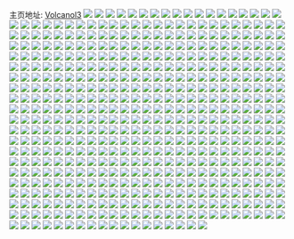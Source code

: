 主页地址: [Volcanol3](https://weibo.com/u/3702604997) 
![](https://wx4.sinaimg.cn/mw2000/dcb144c5ly1h9pqnu4lgij22by2wz7wi.jpg) 
![](https://wx4.sinaimg.cn/mw2000/dcb144c5ly1h9pqnfhjrgj22by2rdu0y.jpg) 
![](https://wx4.sinaimg.cn/mw2000/dcb144c5ly1h9pqnsbjmkj22c02ec1ky.jpg) 
![](https://wx4.sinaimg.cn/mw2000/dcb144c5ly1h9pqnl0okoj227d27dnpe.jpg) 
![](https://wx4.sinaimg.cn/mw2000/dcb144c5ly1h9pqnxy5iaj22c0340hdu.jpg) 
![](https://wx4.sinaimg.cn/mw2000/dcb144c5ly1h9nej8pbxoj21hc0u0tvi.jpg) 
![](https://wx4.sinaimg.cn/mw2000/dcb144c5ly1h9nej96nbpj21hc0u0njs.jpg) 
![](https://wx4.sinaimg.cn/mw2000/dcb144c5ly1h9ipca12mbj225237kkjl.jpg) 
![](https://wx4.sinaimg.cn/mw2000/dcb144c5ly1h9ipfo7jnhj20wi173tog.jpg) 
![](https://wx4.sinaimg.cn/mw2000/dcb144c5ly1h8tcni2yeaj22c02c0qv5.jpg) 
![](https://wx4.sinaimg.cn/mw2000/dcb144c5ly1h8tcnl9ou9j22c02c0x6p.jpg) 
![](https://wx4.sinaimg.cn/mw2000/dcb144c5ly1h8tcnettd8j22c02c04qq.jpg) 
![](https://wx4.sinaimg.cn/mw2000/dcb144c5ly1h8n6gjjku5j20u21o47g2.jpg) 
![](https://wx4.sinaimg.cn/mw2000/dcb144c5ly1h7c9mjwgkaj223j2vp49e.jpg) 
![](https://wx4.sinaimg.cn/mw2000/dcb144c5ly1h7c9mg3zq1j236c2kczvz.jpg) 
![](https://wx4.sinaimg.cn/mw2000/dcb144c5ly1h7c9m0fehjj20ih0imq3g.jpg) 
![](https://wx4.sinaimg.cn/mw2000/dcb144c5ly1h7c9m9cfb9j22mg2mghdu.jpg) 
![](https://wx4.sinaimg.cn/mw2000/dcb144c5ly1h7c9m3d6jkj20xc2jpnpd.jpg) 
![](https://wx4.sinaimg.cn/mw2000/dcb144c5ly1h7c9mhz5u2j22c02c0dki.jpg) 
![](https://wx4.sinaimg.cn/mw2000/dcb144c5ly1h7c9mpv5omj22c0340u0x.jpg) 
![](https://wx4.sinaimg.cn/mw2000/dcb144c5ly1h6tmkwd3obj21jn280npd.jpg) 
![](https://wx4.sinaimg.cn/mw2000/dcb144c5ly1h6tmksq4umj222l1jy7wi.jpg) 
![](https://wx4.sinaimg.cn/mw2000/dcb144c5ly1h6tml25a4sj21o0280npd.jpg) 
![](https://wx4.sinaimg.cn/mw2000/dcb144c5ly1h6tmko6s4yj21s02dcqcy.jpg) 
![](https://wx4.sinaimg.cn/mw2000/dcb144c5ly1h6j9fslsuej227y1f5u0x.jpg) 
![](https://wx4.sinaimg.cn/mw2000/dcb144c5ly1h6j9fu5s6dj22801o041k.jpg) 
![](https://wx4.sinaimg.cn/mw2000/dcb144c5ly1h6muacsvjvj21dh1dhu0v.jpg) 
![](https://wx4.sinaimg.cn/mw2000/dcb144c5ly1h6muagzjzqj22yo1o0qv5.jpg) 
![](https://wx4.sinaimg.cn/mw2000/dcb144c5ly1h68uzyxc5fj20ja0se41c.jpg) 
![](https://wx4.sinaimg.cn/mw2000/dcb144c5ly1h5fziqi8whj21900u0wps.jpg) 
![](https://wx4.sinaimg.cn/mw2000/dcb144c5ly1h5fziqun3ij20u00ubgqz.jpg) 
![](https://wx4.sinaimg.cn/mw2000/dcb144c5ly1h5a468dctuj22c02c0hdt.jpg) 
![](https://wx4.sinaimg.cn/mw2000/dcb144c5ly1h5a468tz6aj21400u0q7e.jpg) 
![](https://wx4.sinaimg.cn/mw2000/dcb144c5ly1h5a46anqhkj22r91q7npf.jpg) 
![](https://wx4.sinaimg.cn/mw2000/dcb144c5ly1h5a4667611j20uk37jkjl.jpg) 
![](https://wx4.sinaimg.cn/mw2000/dcb144c5ly1h55l9r0s15j23402c0kjn.jpg) 
![](https://wx4.sinaimg.cn/mw2000/dcb144c5gy1h4u2vc3626j22ao328npd.jpg) 
![](https://wx4.sinaimg.cn/mw2000/dcb144c5gy1h4u2vop86pj22xe28wb29.jpg) 
![](https://wx4.sinaimg.cn/mw2000/dcb144c5gy1h4u2vnxg4oj22c0340u0x.jpg) 
![](https://wx4.sinaimg.cn/mw2000/dcb144c5gy1h4u2vtw1l6j23402c0b2b.jpg) 
![](https://wx4.sinaimg.cn/mw2000/dcb144c5ly1h4grklocfnj22801o01ky.jpg) 
![](https://wx4.sinaimg.cn/mw2000/dcb144c5ly1h4grkjfo9yj22c02c0hdu.jpg) 
![](https://wx4.sinaimg.cn/mw2000/dcb144c5ly1h4grle6yjcj20u01sxwpb.jpg) 
![](https://wx4.sinaimg.cn/mw2000/dcb144c5gy1h46vqzr0k5j215o2p84qq.jpg) 
![](https://wx4.sinaimg.cn/mw2000/dcb144c5gy1h46vqtxmncj22mi2mib29.jpg) 
![](https://wx4.sinaimg.cn/mw2000/dcb144c5ly1h3i4yk9eudj20zg1ba43c.jpg) 
![](https://wx4.sinaimg.cn/mw2000/dcb144c5ly1h3g2uljsgoj21o01o01kx.jpg) 
![](https://wx4.sinaimg.cn/mw2000/dcb144c5ly1h39harjbbqj20wi0uj436.jpg) 
![](https://wx4.sinaimg.cn/mw2000/dcb144c5ly1h2gfnq1e7aj24802tcu10.jpg) 
![](https://wx4.sinaimg.cn/mw2000/dcb144c5ly1h1wo479xm6j20u01f6wrw.jpg) 
![](https://wx4.sinaimg.cn/mw2000/dcb144c5ly1h1wo45dftsj20u01sy0y9.jpg) 
![](https://wx4.sinaimg.cn/mw2000/dcb144c5ly1h1wo46jf6zj21sy0u0aiz.jpg) 
![](https://wx4.sinaimg.cn/mw2000/dcb144c5ly1h1wo45xfn4j21fe0u0n7b.jpg) 
![](https://wx4.sinaimg.cn/mw2000/dcb144c5ly1h1vfur2nzij20ku0rs784.jpg) 
![](https://wx4.sinaimg.cn/mw2000/dcb144c5ly1h1vfur98hvj20ku0rsaee.jpg) 
![](https://wx4.sinaimg.cn/mw2000/dcb144c5ly1h1vfurfaslj20ku0rsgpv.jpg) 
![](https://wx4.sinaimg.cn/mw2000/dcb144c5ly1h1ghgmlv7mj20u00u00vj.jpg) 
![](https://wx4.sinaimg.cn/mw2000/dcb144c5ly1h1ghgpuf4zj20u00u0n04.jpg) 
![](https://wx4.sinaimg.cn/mw2000/dcb144c5ly1h1ghgpm2q9j20u00u0ju6.jpg) 
![](https://wx4.sinaimg.cn/mw2000/dcb144c5ly1h1ghgocxs0j20u00u0ju0.jpg) 
![](https://wx4.sinaimg.cn/mw2000/dcb144c5ly1h1ghgn03x5j20u00u0diu.jpg) 
![](https://wx4.sinaimg.cn/mw2000/dcb144c5ly1h1ghgnctwuj20u00u0tbl.jpg) 
![](https://wx4.sinaimg.cn/mw2000/dcb144c5ly1h1ghgp73xij20u00u0jts.jpg) 
![](https://wx4.sinaimg.cn/mw2000/dcb144c5ly1h1ghgnr8jej20u00u041p.jpg) 
![](https://wx4.sinaimg.cn/mw2000/dcb144c5ly1h1ghgqjv5hj20u00u0wha.jpg) 
![](https://wx4.sinaimg.cn/mw2000/dcb144c5ly1h1ghgr60flj20u00u0jtg.jpg) 
![](https://wx4.sinaimg.cn/mw2000/dcb144c5ly1h0yymonc5aj21tk19katg.jpg) 
![](https://wx4.sinaimg.cn/mw2000/dcb144c5ly1h0yymrb4rmj215o1awdx2.jpg) 
![](https://wx4.sinaimg.cn/mw2000/dcb144c5ly1h0yyms07mwj215o1tjtwc.jpg) 
![](https://wx4.sinaimg.cn/mw2000/dcb144c5ly1gzrc811erpj22801o01ky.jpg) 
![](https://wx4.sinaimg.cn/mw2000/dcb144c5ly1gzrc8h3e72j22801o0kjl.jpg) 
![](https://wx4.sinaimg.cn/mw2000/dcb144c5ly1gzrc82pl4uj22801o01ky.jpg) 
![](https://wx4.sinaimg.cn/mw2000/dcb144c5ly1gzrc8fnbbvj23402c0hdv.jpg) 
![](https://wx4.sinaimg.cn/mw2000/dcb144c5ly1gzrc84sln2j22io1f0b2a.jpg) 
![](https://wx4.sinaimg.cn/mw2000/dcb144c5ly1gzrc89dfk9j22io1f0e82.jpg) 
![](https://wx4.sinaimg.cn/mw2000/dcb144c5ly1gzrc8icv2ij22io1f0b2a.jpg) 
![](https://wx4.sinaimg.cn/mw2000/dcb144c5ly1gzoij27kc6j21yc0wi7wh.jpg) 
![](https://wx4.sinaimg.cn/mw2000/dcb144c5ly1gzoij3zjs5j21yc0wi7wh.jpg) 
![](https://wx4.sinaimg.cn/mw2000/dcb144c5ly1gzekbg0jopj22b41arqmz.jpg) 
![](https://wx4.sinaimg.cn/mw2000/dcb144c5ly1gze1l7yjukj20c80bcwer.jpg) 
![](https://wx4.sinaimg.cn/mw2000/dcb144c5ly1gyxd0o3ueaj21o01o01kx.jpg) 
![](https://wx4.sinaimg.cn/mw2000/dcb144c5ly1gyxd0q1nv6j21o01o0npd.jpg) 
![](https://wx4.sinaimg.cn/mw2000/dcb144c5ly1gyxd0ojo6sj21o01o04o0.jpg) 
![](https://wx4.sinaimg.cn/mw2000/dcb144c5ly1gyxd0pkxhrj20wi1yc4qp.jpg) 
![](https://wx4.sinaimg.cn/mw2000/dcb144c5ly1gyxd0ndd33j21o01o0b29.jpg) 
![](https://wx4.sinaimg.cn/mw2000/dcb144c5ly1gyxd0ufnauj20wi1n4do2.jpg) 
![](https://wx4.sinaimg.cn/mw2000/dcb144c5ly1gyusalpnhgj215o2bc4qp.jpg) 
![](https://wx4.sinaimg.cn/mw2000/dcb144c5ly1gytbdkkguzj20u013z7kt.jpg) 
![](https://wx4.sinaimg.cn/mw2000/dcb144c5ly1gykjopy2o1j21o01o0b29.jpg) 
![](https://wx4.sinaimg.cn/mw2000/dcb144c5ly1gykjoqrc5dj21o01o04qp.jpg) 
![](https://wx4.sinaimg.cn/mw2000/dcb144c5ly1gyl78avcmjj22c02c01ky.jpg) 
![](https://wx4.sinaimg.cn/mw2000/dcb144c5ly1gyfzrmadosj21kk1kke81.jpg) 
![](https://wx4.sinaimg.cn/mw2000/dcb144c5ly1gy4c4rjgxbj20u00u0gup.jpg) 
![](https://wx4.sinaimg.cn/mw2000/dcb144c5ly1gy4c6jsglgj20n01dsqc0.jpg) 
![](https://wx4.sinaimg.cn/mw2000/dcb144c5ly1gy0ss6ihcdj21yc0wix6p.jpg) 
![](https://wx4.sinaimg.cn/mw2000/dcb144c5ly1gy0sryp75gj21yc0wi7wh.jpg) 
![](https://wx4.sinaimg.cn/mw2000/dcb144c5ly1gxyjqbc95hj22c03401kz.jpg) 
![](https://wx4.sinaimg.cn/mw2000/dcb144c5ly1gxyjqgcpw7j22801o0qv5.jpg) 
![](https://wx4.sinaimg.cn/mw2000/dcb144c5ly1gxyjqdbtj1j21o01o0b29.jpg) 
![](https://wx4.sinaimg.cn/mw2000/dcb144c5ly1gxyjqcbah5j21o01o01kx.jpg) 
![](https://wx4.sinaimg.cn/mw2000/dcb144c5ly1gxyjqeo9tnj21o01o0b29.jpg) 
![](https://wx4.sinaimg.cn/mw2000/dcb144c5ly1gxqk7uh7bvj21o0280qv6.jpg) 
![](https://wx4.sinaimg.cn/mw2000/dcb144c5ly1gxqbm5n04bj22672677wi.jpg) 
![](https://wx4.sinaimg.cn/mw2000/dcb144c5ly1gxlh2alcjpj21o01o0np8.jpg) 
![](https://wx4.sinaimg.cn/mw2000/dcb144c5ly1gxlh2249odj22bk1o8npd.jpg) 
![](https://wx4.sinaimg.cn/mw2000/dcb144c5ly1gxlh27icbfj22az1szkjl.jpg) 
![](https://wx4.sinaimg.cn/mw2000/dcb144c5ly1gxlh40k91tj23401r0npd.jpg) 
![](https://wx4.sinaimg.cn/mw2000/dcb144c5ly1gxlh2fp8adj24mo2lsqv9.jpg) 
![](https://wx4.sinaimg.cn/mw2000/dcb144c5ly1gxlh26btaaj22801o0qv5.jpg) 
![](https://wx4.sinaimg.cn/mw2000/dcb144c5ly1gxlh22uswmj22c02c07wh.jpg) 
![](https://wx4.sinaimg.cn/mw2000/dcb144c5ly1gxlh24rv0jj22c02c07wh.jpg) 
![](https://wx4.sinaimg.cn/mw2000/dcb144c5ly1gxlh23vwx4j22c02c0b29.jpg) 
![](https://wx4.sinaimg.cn/mw2000/dcb144c5ly1gxlh20dxd6j22c02q01l1.jpg) 
![](https://wx4.sinaimg.cn/mw2000/dcb144c5ly1gxj9kgmdkhj20wi1yctmw.jpg) 
![](https://wx4.sinaimg.cn/mw2000/dcb144c5ly1gxic0a15f9j22tc240qv6.jpg) 
![](https://wx4.sinaimg.cn/mw2000/dcb144c5ly1gxic04kzjfj22c02c0x6q.jpg) 
![](https://wx4.sinaimg.cn/mw2000/dcb144c5ly1gxic0d6n5oj21o0280kjl.jpg) 
![](https://wx4.sinaimg.cn/mw2000/dcb144c5ly1gxic0g9y7sj21o0280qv5.jpg) 
![](https://wx4.sinaimg.cn/mw2000/dcb144c5ly1gxfv9gi8phj20u00x645s.jpg) 
![](https://wx4.sinaimg.cn/mw2000/dcb144c5ly1gxckrd3v2jj20u11hc100.jpg) 
![](https://wx4.sinaimg.cn/mw2000/dcb144c5ly1gxckrdw8ehj21kp0zek2k.jpg) 
![](https://wx4.sinaimg.cn/mw2000/dcb144c5ly1gxckrfb42sj20u01hcgvk.jpg) 
![](https://wx4.sinaimg.cn/mw2000/dcb144c5ly1gx800ispbcj22c02c04qp.jpg) 
![](https://wx4.sinaimg.cn/mw2000/dcb144c5ly1gx801ts8z7j22c0340npf.jpg) 
![](https://wx4.sinaimg.cn/mw2000/dcb144c5ly1gx803acz96j21sc2dsx6p.jpg) 
![](https://wx4.sinaimg.cn/mw2000/dcb144c5ly1gx803o588sj23402c04qq.jpg) 
![](https://wx4.sinaimg.cn/mw2000/dcb144c5ly1gx804078alj22c0340b2c.jpg) 
![](https://wx4.sinaimg.cn/mw2000/dcb144c5ly1gx800em4oej23402c07wi.jpg) 
![](https://wx4.sinaimg.cn/mw2000/dcb144c5ly1gx8056xweij22c0340e83.jpg) 
![](https://wx4.sinaimg.cn/mw2000/dcb144c5ly1gx805bcb49j22c02c0e81.jpg) 
![](https://wx4.sinaimg.cn/mw2000/dcb144c5ly1gx805gmpslj22c02c0npe.jpg) 
![](https://wx4.sinaimg.cn/mw2000/dcb144c5ly1gx805xex1jj22c02c0u0x.jpg) 
![](https://wx4.sinaimg.cn/mw2000/dcb144c5ly1gx806r0559j22c02c04qq.jpg) 
![](https://wx4.sinaimg.cn/mw2000/dcb144c5ly1gx807n18b7j22c02c0x6p.jpg) 
![](https://wx4.sinaimg.cn/mw2000/dcb144c5ly1gx808ko2ydj21yc0wi1kx.jpg) 
![](https://wx4.sinaimg.cn/mw2000/dcb144c5ly1gwzxssl6d8j20vg1n7n7x.jpg) 
![](https://wx4.sinaimg.cn/mw2000/dcb144c5ly1gwzxsszod9j20vu1n9ajp.jpg) 
![](https://wx4.sinaimg.cn/mw2000/dcb144c5ly1gwzxst86r1j215o15ojxi.jpg) 
![](https://wx4.sinaimg.cn/mw2000/dcb144c5ly1gwzxstvm8zj20tp2n37iy.jpg) 
![](https://wx4.sinaimg.cn/mw2000/dcb144c5ly1gwzxsvkhokj20ul18fah1.jpg) 
![](https://wx4.sinaimg.cn/mw2000/dcb144c5ly1gwzxsvyuouj215o15ojxm.jpg) 
![](https://wx4.sinaimg.cn/mw2000/dcb144c5ly1gwzxswoczzj20w01n7ak8.jpg) 
![](https://wx4.sinaimg.cn/mw2000/dcb144c5ly1gwwhm7lrcfj22402tcnpe.jpg) 
![](https://wx4.sinaimg.cn/mw2000/dcb144c5ly1gwwhmauvwdj23402c0kjm.jpg) 
![](https://wx4.sinaimg.cn/mw2000/dcb144c5ly1gwwhmbvxiuj22c02c0e0z.jpg) 
![](https://wx4.sinaimg.cn/mw2000/dcb144c5ly1gwwhmdymwyj22c0340hdu.jpg) 
![](https://wx4.sinaimg.cn/mw2000/dcb144c5ly1gwwhm2ul04j20u00u0wl2.jpg) 
![](https://wx4.sinaimg.cn/mw2000/dcb144c5ly1gwwhmb7e6ij20wi0mjwh9.jpg) 
![](https://wx4.sinaimg.cn/mw2000/dcb144c5ly1gwtuxjcrrnj20u00u0gng.jpg) 
![](https://wx4.sinaimg.cn/mw2000/dcb144c5ly1gwn4hzwbmlj23402c04qr.jpg) 
![](https://wx4.sinaimg.cn/mw2000/dcb144c5ly1gwn4i1grztj23402c0e81.jpg) 
![](https://wx4.sinaimg.cn/mw2000/dcb144c5ly1gwn4i4bcifj226s26se81.jpg) 
![](https://wx4.sinaimg.cn/mw2000/dcb144c5ly1gwjfdfajknj22c02c01kx.jpg) 
![](https://wx4.sinaimg.cn/mw2000/dcb144c5ly1gw1srax9o0j21ei1ei4qp.jpg) 
![](https://wx4.sinaimg.cn/mw2000/dcb144c5ly1gw0sd4o1q0j20wi1yc4hw.jpg) 
![](https://wx4.sinaimg.cn/mw2000/dcb144c5ly1gw0sd2ccnij215o0l8q62.jpg) 
![](https://wx4.sinaimg.cn/mw2000/dcb144c5ly1gvtmqumrfcj22c02c0npd.jpg) 
![](https://wx4.sinaimg.cn/mw2000/0042zKHrly1gvplez50nfj62c02c01am02.jpg) 
![](https://wx4.sinaimg.cn/mw2000/0042zKHrly1gvpleyg6rqj62c0340hdu02.jpg) 
![](https://wx4.sinaimg.cn/mw2000/0042zKHrly1gvplf0i4nzj62c02c0b2902.jpg) 
![](https://wx4.sinaimg.cn/mw2000/dcb144c5ly1gvplf1yo22j22c02c0u0x.jpg) 
![](https://wx4.sinaimg.cn/mw2000/0042zKHrly1gvplewtn2ej62ds1scu0x02.jpg) 
![](https://wx4.sinaimg.cn/mw2000/dcb144c5ly1gvplfb3y41j22c02c04qq.jpg) 
![](https://wx4.sinaimg.cn/mw2000/0042zKHrly1gvm7oqtmx7j62c0340b2902.jpg) 
![](https://wx4.sinaimg.cn/mw2000/0042zKHrly1gvm7oompx3j62c03404qq02.jpg) 
![](https://wx4.sinaimg.cn/mw2000/0042zKHrly1gvm7opnfvlj621y2qlqv202.jpg) 
![](https://wx4.sinaimg.cn/mw2000/0042zKHrly1gvm7orzdw2j62c02c0nho02.jpg) 
![](https://wx4.sinaimg.cn/mw2000/0042zKHrly1gvm7ot4ar5j62c02c0kei02.jpg) 
![](https://wx4.sinaimg.cn/mw2000/dcb144c5ly1gvm7ou4h44j22c03407wh.jpg) 
![](https://wx4.sinaimg.cn/mw2000/0042zKHrly1gvm7owkdpgj61sc1schdt02.jpg) 
![](https://wx4.sinaimg.cn/mw2000/dcb144c5ly1gvm7p0nbp9j21kw2ddnpd.jpg) 
![](https://wx4.sinaimg.cn/mw2000/0042zKHrly1gvm7ouye5xj60mw0xcdkl02.jpg) 
![](https://wx4.sinaimg.cn/mw2000/0042zKHrly1gvihgp3k7tj62tc240hdt02.jpg) 
![](https://wx4.sinaimg.cn/mw2000/0042zKHrly1gvihglpjhxj62c0340kjm02.jpg) 
![](https://wx4.sinaimg.cn/mw2000/0042zKHrly1gvhce3h2y2j61520ffdm102.jpg) 
![](https://wx4.sinaimg.cn/mw2000/0042zKHrly1gv6z0tpga5j61y41y47wh02.jpg) 
![](https://wx4.sinaimg.cn/mw2000/0042zKHrly1gv6z4s2kq9j62c0340npe02.jpg) 
![](https://wx4.sinaimg.cn/mw2000/0042zKHrly1gv6z4hnurxj629d29e4qq02.jpg) 
![](https://wx4.sinaimg.cn/mw2000/0042zKHrly1gv6z50xug6j62c02c0npe02.jpg) 
![](https://wx4.sinaimg.cn/mw2000/0042zKHrly1gv6z547j9dj62c0340b2b02.jpg) 
![](https://wx4.sinaimg.cn/mw2000/0042zKHrly1gv6z55gk81j61tj1tje8102.jpg) 
![](https://wx4.sinaimg.cn/mw2000/0042zKHrly1guzyrl4libj62yo1o0qv602.jpg) 
![](https://wx4.sinaimg.cn/mw2000/0042zKHrly1guzys31aw6j629s1cae8102.jpg) 
![](https://wx4.sinaimg.cn/mw2000/0042zKHrly1guzyrnxv4oj626815qnh002.jpg) 
![](https://wx4.sinaimg.cn/mw2000/0042zKHrly1guzysn14goj60m909bq3u02.jpg) 
![](https://wx4.sinaimg.cn/mw2000/0042zKHrly1gus2hqxvbsj62c0340x6r02.jpg) 
![](https://wx4.sinaimg.cn/mw2000/0042zKHrly1gus2htwr1hj62c0340npe02.jpg) 
![](https://wx4.sinaimg.cn/mw2000/0042zKHrly1gus2hnr5yij62c0340hdv02.jpg) 
![](https://wx4.sinaimg.cn/mw2000/0042zKHrly1gus2hwiv7uj63402c01kx02.jpg) 
![](https://wx4.sinaimg.cn/mw2000/0042zKHrly1gu9pwmeo4dj62c02c07ug02.jpg) 
![](https://wx4.sinaimg.cn/mw2000/0042zKHrly1gu9pwlbmcej60u00k0gp402.jpg) 
![](https://wx4.sinaimg.cn/mw2000/0042zKHrly1gu9pwnfhddj619g19gh6d02.jpg) 
![](https://wx4.sinaimg.cn/mw2000/dcb144c5ly1gu3pxh08z4j21o01o0b2a.jpg) 
![](https://wx4.sinaimg.cn/mw2000/dcb144c5ly1gu3pxihn8cj23402c0kjn.jpg) 
![](https://wx4.sinaimg.cn/mw2000/dcb144c5ly1gu3pxjkczwj23402c0qv6.jpg) 
![](https://wx4.sinaimg.cn/mw2000/dcb144c5ly1gu3pxg7upxj21o01o0npd.jpg) 
![](https://wx4.sinaimg.cn/mw2000/dcb144c5ly1gu3pxl05vnj22ww26o4qr.jpg) 
![](https://wx4.sinaimg.cn/mw2000/dcb144c5ly1gu3pxmemj7j22802yob2b.jpg) 
![](https://wx4.sinaimg.cn/mw2000/dcb144c5ly1gu3pxnxi71j22c0340hdu.jpg) 
![](https://wx4.sinaimg.cn/mw2000/dcb144c5ly1gu3pxoi33fj20u00u0jub.jpg) 
![](https://wx4.sinaimg.cn/mw2000/dcb144c5ly1gu3pxpgap3j22c03407wh.jpg) 
![](https://wx4.sinaimg.cn/mw2000/dcb144c5ly1gu38kkyiwbj22c0340u0z.jpg) 
![](https://wx4.sinaimg.cn/mw2000/dcb144c5ly1gu38kiu7rcj22c0340kjo.jpg) 
![](https://wx4.sinaimg.cn/mw2000/dcb144c5ly1gu2hwt17rnj21o0280x6p.jpg) 
![](https://wx4.sinaimg.cn/mw2000/dcb144c5ly1gu2hwrshcbj21o0280u0x.jpg) 
![](https://wx4.sinaimg.cn/mw2000/dcb144c5ly1gtoa1xd5acj21o01o0u0x.jpg) 
![](https://wx4.sinaimg.cn/mw2000/dcb144c5ly1gszennisdnj21o01o0hdt.jpg) 
![](https://wx4.sinaimg.cn/mw2000/dcb144c5ly1gsjtd34y0hj22c02c0h8c.jpg) 
![](https://wx4.sinaimg.cn/mw2000/dcb144c5ly1gsjtd74zwlj22801o0e82.jpg) 
![](https://wx4.sinaimg.cn/mw2000/dcb144c5ly1gsjtd8lsspj22c02c07wh.jpg) 
![](https://wx4.sinaimg.cn/mw2000/dcb144c5ly1gsjtdaztvxj22c03407wi.jpg) 
![](https://wx4.sinaimg.cn/mw2000/dcb144c5ly1gsjtddb673j22801o0npd.jpg) 
![](https://wx4.sinaimg.cn/mw2000/dcb144c5ly1gsjtd21dw1j22c02c07ue.jpg) 
![](https://wx4.sinaimg.cn/mw2000/dcb144c5ly1gsctu7cp5hj21m41m4ajw.jpg) 
![](https://wx4.sinaimg.cn/mw2000/dcb144c5ly1gsctu99bdxj22c02c0qhd.jpg) 
![](https://wx4.sinaimg.cn/mw2000/dcb144c5ly1gsctuf9wikj22c0340e82.jpg) 
![](https://wx4.sinaimg.cn/mw2000/dcb144c5ly1gscxba9ozcj21o0280hdt.jpg) 
![](https://wx4.sinaimg.cn/mw2000/dcb144c5ly1gs3m08u4syj20n019tgx2.jpg) 
![](https://wx4.sinaimg.cn/mw2000/dcb144c5ly1gs3m09qs40j20ii0z2aeu.jpg) 
![](https://wx4.sinaimg.cn/mw2000/dcb144c5ly1gs3m08hapzj20n01ds7es.jpg) 
![](https://wx4.sinaimg.cn/mw2000/dcb144c5ly1grxq70imjvj20n00uiql8.jpg) 
![](https://wx4.sinaimg.cn/mw2000/dcb144c5ly1grxq727l1mj20xc2bcx6c.jpg) 
![](https://wx4.sinaimg.cn/mw2000/dcb144c5ly1grxq7ii0bdj20n012dqmu.jpg) 
![](https://wx4.sinaimg.cn/mw2000/dcb144c5ly1grw18mcoscj22ds1sck49.jpg) 
![](https://wx4.sinaimg.cn/mw2000/dcb144c5ly1grw18n80pyj21sc1sc7da.jpg) 
![](https://wx4.sinaimg.cn/mw2000/dcb144c5ly1grw18nybhgj21sc2dswpi.jpg) 
![](https://wx4.sinaimg.cn/mw2000/dcb144c5ly1grspbumovvj22c02c07v3.jpg) 
![](https://wx4.sinaimg.cn/mw2000/dcb144c5ly1grspbtomrfj22c03404qr.jpg) 
![](https://wx4.sinaimg.cn/mw2000/dcb144c5ly1grttfj3osuj20u00u0wk5.jpg) 
![](https://wx4.sinaimg.cn/mw2000/dcb144c5ly1grttfir1ntj20u00u00ww.jpg) 
![](https://wx4.sinaimg.cn/mw2000/dcb144c5ly1grsp67gn87j23402c0npe.jpg) 
![](https://wx4.sinaimg.cn/mw2000/dcb144c5ly1grsp6dgka2j24mo334kjt.jpg) 
![](https://wx4.sinaimg.cn/mw2000/dcb144c5ly1grsp6k9pzhj23402c04qp.jpg) 
![](https://wx4.sinaimg.cn/mw2000/dcb144c5ly1grsp666o84j222o340kjm.jpg) 
![](https://wx4.sinaimg.cn/mw2000/dcb144c5ly1grttlgk086j227j1nn7wh.jpg) 
![](https://wx4.sinaimg.cn/mw2000/dcb144c5ly1grspbumovvj22c02c07v3.jpg) 
![](https://wx4.sinaimg.cn/mw2000/dcb144c5ly1grspbtomrfj22c03404qr.jpg) 
![](https://wx4.sinaimg.cn/mw2000/dcb144c5ly1grttfj3osuj20u00u0wk5.jpg) 
![](https://wx4.sinaimg.cn/mw2000/dcb144c5ly1grttfir1ntj20u00u00ww.jpg) 
![](https://wx4.sinaimg.cn/mw2000/dcb144c5ly1grsp67gn87j23402c0npe.jpg) 
![](https://wx4.sinaimg.cn/mw2000/dcb144c5ly1grsp6dgka2j24mo334kjt.jpg) 
![](https://wx4.sinaimg.cn/mw2000/dcb144c5ly1grsp6k9pzhj23402c04qp.jpg) 
![](https://wx4.sinaimg.cn/mw2000/dcb144c5ly1grsp666o84j222o340kjm.jpg) 
![](https://wx4.sinaimg.cn/mw2000/dcb144c5ly1grsp618yckj24mo3344qy.jpg) 
![](https://wx4.sinaimg.cn/mw2000/dcb144c5ly1grsp6menupj22c0340e82.jpg) 
![](https://wx4.sinaimg.cn/mw2000/dcb144c5ly1grsp62x8kpj234022oe82.jpg) 
![](https://wx4.sinaimg.cn/mw2000/dcb144c5ly1grsp6iyt4cj24mo3347wr.jpg) 
![](https://wx4.sinaimg.cn/mw2000/dcb144c5ly1grsp64pnj6j234022ox6p.jpg) 
![](https://wx4.sinaimg.cn/mw2000/dcb144c5ly1grsp63ywpuj21yy1yyhdt.jpg) 
![](https://wx4.sinaimg.cn/mw2000/dcb144c5ly1grttlgk086j227j1nn7wh.jpg) 
![](https://wx4.sinaimg.cn/mw2000/dcb144c5ly1grsp690e3pj22c0340u0z.jpg) 
![](https://wx4.sinaimg.cn/mw2000/dcb144c5ly1grsp6a8xdhj22zz28zkjm.jpg) 
![](https://wx4.sinaimg.cn/mw2000/dcb144c5ly1grtu20xwzmj256o3gg1l6.jpg) 
![](https://wx4.sinaimg.cn/mw2000/dcb144c5ly1grvn92u3mvj22c0340x6q.jpg) 
![](https://wx4.sinaimg.cn/mw2000/dcb144c5ly1grvn8yf22fj234022ou0y.jpg) 
![](https://wx4.sinaimg.cn/mw2000/dcb144c5ly1grsowgmo4qj23402c07ls.jpg) 
![](https://wx4.sinaimg.cn/mw2000/dcb144c5ly1grsox9t7kpj232429d1kx.jpg) 
![](https://wx4.sinaimg.cn/mw2000/dcb144c5ly1grsowfpes3j22c02c0qb5.jpg) 
![](https://wx4.sinaimg.cn/mw2000/dcb144c5ly1grsowbkaatj22c02c0b29.jpg) 
![](https://wx4.sinaimg.cn/mw2000/dcb144c5ly1grsowhsslhj215o1jmh6a.jpg) 
![](https://wx4.sinaimg.cn/mw2000/dcb144c5ly1grsowji2a3j22ds1sckjf.jpg) 
![](https://wx4.sinaimg.cn/mw2000/dcb144c5ly1grsow5exk2j234022ob2b.jpg) 
![](https://wx4.sinaimg.cn/mw2000/dcb144c5ly1grsow6q7p4j222o3404qr.jpg) 
![](https://wx4.sinaimg.cn/mw2000/dcb144c5ly1grsow2eoevj222o3407wj.jpg) 
![](https://wx4.sinaimg.cn/mw2000/dcb144c5ly1grsow90880j23402c0qv6.jpg) 
![](https://wx4.sinaimg.cn/mw2000/dcb144c5ly1grsow16r0gj222o3401ky.jpg) 
![](https://wx4.sinaimg.cn/mw2000/dcb144c5ly1grsowehf3mj22c0340qs1.jpg) 
![](https://wx4.sinaimg.cn/mw2000/dcb144c5ly1grsow3ytdmj222o340kjo.jpg) 
![](https://wx4.sinaimg.cn/mw2000/dcb144c5ly1grsowd5etkj23402c0aub.jpg) 
![](https://wx4.sinaimg.cn/mw2000/dcb144c5ly1grsow7unysj227t3bp7wi.jpg) 
![](https://wx4.sinaimg.cn/mw2000/dcb144c5ly1gr1vdp12aaj22c02c0gv6.jpg) 
![](https://wx4.sinaimg.cn/mw2000/dcb144c5ly1gr1vdrvxlwj21tq239qs7.jpg) 
![](https://wx4.sinaimg.cn/mw2000/dcb144c5ly1gr1vdqbj0sj22c02c01kx.jpg) 
![](https://wx4.sinaimg.cn/mw2000/dcb144c5ly1gr1vdz00c6j22801o0b2a.jpg) 
![](https://wx4.sinaimg.cn/mw2000/dcb144c5ly1gr1vdzjfrnj20zo1bhn3f.jpg) 
![](https://wx4.sinaimg.cn/mw2000/dcb144c5ly1gr1ve0e4nfj22801j3npd.jpg) 
![](https://wx4.sinaimg.cn/mw2000/dcb144c5ly1gr1vdt3cc3j22c02c0qp9.jpg) 
![](https://wx4.sinaimg.cn/mw2000/dcb144c5ly1gr1vdvnkv1j22c02c0npd.jpg) 
![](https://wx4.sinaimg.cn/mw2000/dcb144c5ly1gr1vdnmqgpj22c02c0ax3.jpg) 
![](https://wx4.sinaimg.cn/mw2000/dcb144c5ly1gqnlq61d98j22c02c0tx3.jpg) 
![](https://wx4.sinaimg.cn/mw2000/dcb144c5ly1gqnlq7ih27j22c02c01kx.jpg) 
![](https://wx4.sinaimg.cn/mw2000/dcb144c5ly1gqnlq4t9usj22c02c04nt.jpg) 
![](https://wx4.sinaimg.cn/mw2000/dcb144c5ly1gqnlq8zhxtj22c02c07wh.jpg) 
![](https://wx4.sinaimg.cn/mw2000/dcb144c5gy1gq37n7w0ylj20n00ymqln.jpg) 
![](https://wx4.sinaimg.cn/mw2000/dcb144c5gy1gq37n6l9ztj22c0340128.jpg) 
![](https://wx4.sinaimg.cn/mw2000/dcb144c5gy1gq37n976j6j21o02801ky.jpg) 
![](https://wx4.sinaimg.cn/mw2000/dcb144c5gy1gpzyaw84ykj22c02c0npd.jpg) 
![](https://wx4.sinaimg.cn/mw2000/dcb144c5gy1gpzyayhnn4j22c02c0hdu.jpg) 
![](https://wx4.sinaimg.cn/mw2000/dcb144c5gy1gpzyb6vrnfj22c02c0b2a.jpg) 
![](https://wx4.sinaimg.cn/mw2000/dcb144c5gy1gpzyexwj64j22c02c0npd.jpg) 
![](https://wx4.sinaimg.cn/mw2000/dcb144c5gy1gpzyf2a0noj23402c0qry.jpg) 
![](https://wx4.sinaimg.cn/mw2000/dcb144c5gy1gpzyfao8acj22c02c0qv5.jpg) 
![](https://wx4.sinaimg.cn/mw2000/dcb144c5gy1gpzyfeokv3j20n00n0n1b.jpg) 
![](https://wx4.sinaimg.cn/mw2000/dcb144c5gy1gpzye7uedxj22c02c0ng9.jpg) 
![](https://wx4.sinaimg.cn/mw2000/dcb144c5gy1gpzyauj2tnj22c02c0k1q.jpg) 
![](https://wx4.sinaimg.cn/mw2000/dcb144c5ly1gpkxg48dj9j210k0oddmx.jpg) 
![](https://wx4.sinaimg.cn/mw2000/dcb144c5ly1gpkxg4gr5bj216x0nzgo3.jpg) 
![](https://wx4.sinaimg.cn/mw2000/dcb144c5ly1gpkxg4yzo4j216x0o3jus.jpg) 
![](https://wx4.sinaimg.cn/mw2000/dcb144c5ly1gpkxgd2stwj21s035sb2a.jpg) 
![](https://wx4.sinaimg.cn/mw2000/dcb144c5ly1gpkxg3tpb2j20u0190n33.jpg) 
![](https://wx4.sinaimg.cn/mw2000/dcb144c5ly1gp5x1ziglrj22yo1o0qv7.jpg) 
![](https://wx4.sinaimg.cn/mw2000/dcb144c5ly1gorjgroxbnj22c02c0x6p.jpg) 
![](https://wx4.sinaimg.cn/mw2000/dcb144c5ly1goja45o5lej21o0280u0x.jpg) 
![](https://wx4.sinaimg.cn/mw2000/dcb144c5ly1gohjp76e9qj21o02807wi.jpg) 
![](https://wx4.sinaimg.cn/mw2000/dcb144c5ly1gohjp9g329j22c03404qp.jpg) 
![](https://wx4.sinaimg.cn/mw2000/dcb144c5ly1gohjpfbpm7j21o0280qv6.jpg) 
![](https://wx4.sinaimg.cn/mw2000/dcb144c5ly1gohjpl8vw8j21o0280npe.jpg) 
![](https://wx4.sinaimg.cn/mw2000/dcb144c5ly1gohjpn6j09j22c02c0b29.jpg) 
![](https://wx4.sinaimg.cn/mw2000/dcb144c5ly1gohjpsaz37j22c0340b2b.jpg) 
![](https://wx4.sinaimg.cn/mw2000/dcb144c5ly1gohjpthb9tj22c0340dts.jpg) 
![](https://wx4.sinaimg.cn/mw2000/dcb144c5ly1gohjpz2g07j22801o07wj.jpg) 
![](https://wx4.sinaimg.cn/mw2000/dcb144c5ly1gohjq25hmmj21o01o0b2a.jpg) 
![](https://wx4.sinaimg.cn/mw2000/dcb144c5ly1go3r4uwpu0j20n013uni4.jpg) 
![](https://wx4.sinaimg.cn/mw2000/dcb144c5ly1go3jrjtkauj22801o01kz.jpg) 
![](https://wx4.sinaimg.cn/mw2000/dcb144c5ly1go3jrmcpfxj22801o0x6q.jpg) 
![](https://wx4.sinaimg.cn/mw2000/dcb144c5ly1gn0fvxa8f6j22c02c04qp.jpg) 
![](https://wx4.sinaimg.cn/mw2000/dcb144c5ly1gn0fvvrevlj23402c0b29.jpg) 
![](https://wx4.sinaimg.cn/mw2000/dcb144c5ly1gmz78d41kxj21hc0u00xk.jpg) 
![](https://wx4.sinaimg.cn/mw2000/dcb144c5ly1gmz78csflfj21ds0n0b2b.jpg) 
![](https://wx4.sinaimg.cn/mw2000/dcb144c5ly1gmz78epzxtj22yo1o0b2a.jpg) 
![](https://wx4.sinaimg.cn/mw2000/dcb144c5ly1gmz78f76zwj20v40ww476.jpg) 
![](https://wx4.sinaimg.cn/mw2000/dcb144c5ly1gmz78htix2j22yo4g0u0z.jpg) 
![](https://wx4.sinaimg.cn/mw2000/dcb144c5ly1gmz78j4s22j20k00m3wi1.jpg) 
![](https://wx4.sinaimg.cn/mw2000/dcb144c5ly1gmz78lzy0dj24g02yokjm.jpg) 
![](https://wx4.sinaimg.cn/mw2000/dcb144c5ly1gmz78ncx26j20u018zai4.jpg) 
![](https://wx4.sinaimg.cn/mw2000/dcb144c5ly1gmz78r4p3rj24g02yo1kz.jpg) 
![](https://wx4.sinaimg.cn/mw2000/dcb144c5ly1gm72zqwl9jj20u014042q.jpg) 
![](https://wx4.sinaimg.cn/mw2000/dcb144c5ly1gm72zrn5c6j20u014043m.jpg) 
![](https://wx4.sinaimg.cn/mw2000/dcb144c5ly1gm72zwbk1tj20u0140afd.jpg) 
![](https://wx4.sinaimg.cn/mw2000/dcb144c5ly1gm730csi29j20u0140zs8.jpg) 
![](https://wx4.sinaimg.cn/mw2000/dcb144c5ly1gm730ijfmbj20u0140tjg.jpg) 
![](https://wx4.sinaimg.cn/mw2000/dcb144c5ly1gm730meju6j21400u07dz.jpg) 
![](https://wx4.sinaimg.cn/mw2000/dcb144c5ly1gm730quh1nj21380u0460.jpg) 
![](https://wx4.sinaimg.cn/mw2000/dcb144c5ly1gm72zoxbxhj21400u0ajw.jpg) 
![](https://wx4.sinaimg.cn/mw2000/dcb144c5ly1gm730v1m5vj21400u047u.jpg) 
![](https://wx4.sinaimg.cn/mw2000/dcb144c5ly1glojkoahw0j23402c049l.jpg) 
![](https://wx4.sinaimg.cn/mw2000/dcb144c5ly1glojkrmenwj22q51tf4qq.jpg) 
![](https://wx4.sinaimg.cn/mw2000/dcb144c5ly1glojks7exgj23402c0wsu.jpg) 
![](https://wx4.sinaimg.cn/mw2000/dcb144c5ly1glojkvdas2j24mo334x6p.jpg) 
![](https://wx4.sinaimg.cn/mw2000/dcb144c5ly1glojkjpq6vj234022ob2b.jpg) 
![](https://wx4.sinaimg.cn/mw2000/dcb144c5ly1glojkdbs2dj234022okjn.jpg) 
![](https://wx4.sinaimg.cn/mw2000/dcb144c5ly1glojkdxr2uj20n01pdwt9.jpg) 
![](https://wx4.sinaimg.cn/mw2000/dcb144c5ly1glojknhwb3j24mo334npe.jpg) 
![](https://wx4.sinaimg.cn/mw2000/dcb144c5ly1glojkxdyj1j223k1scu0x.jpg) 
![](https://wx4.sinaimg.cn/mw2000/dcb144c5ly1glojkg97ldj234022oqv7.jpg) 
![](https://wx4.sinaimg.cn/mw2000/dcb144c5ly1glojkh3si1j219x19gdw2.jpg) 
![](https://wx4.sinaimg.cn/mw2000/dcb144c5ly1glojkayxkvj222n2fd4qq.jpg) 
![](https://wx4.sinaimg.cn/mw2000/dcb144c5ly1gliqnm24m7j21ko2mtu10.jpg) 
![](https://wx4.sinaimg.cn/mw2000/dcb144c5ly1gliqnp0sz4j21ko2mtu0z.jpg) 
![](https://wx4.sinaimg.cn/mw2000/dcb144c5ly1gliqnglz0fj21sz2pghdv.jpg) 
![](https://wx4.sinaimg.cn/mw2000/dcb144c5ly1gliqnqmmgcj21ko2mte81.jpg) 
![](https://wx4.sinaimg.cn/mw2000/dcb144c5ly1glczhlt7r6j20n00fjq4v.jpg) 
![](https://wx4.sinaimg.cn/mw2000/dcb144c5ly1gl67sxmq62j234022ob29.jpg) 
![](https://wx4.sinaimg.cn/mw2000/dcb144c5ly1gl445vmjbgj22yo1o0qv8.jpg) 
![](https://wx4.sinaimg.cn/mw2000/dcb144c5ly1gl445rc6rzj212t0u0477.jpg) 
![](https://wx4.sinaimg.cn/mw2000/dcb144c5ly1gl43i4rdl6j22c02c07wh.jpg) 
![](https://wx4.sinaimg.cn/mw2000/dcb144c5ly1gl1vqcrgdwj20n00hv7gm.jpg) 
![](https://wx4.sinaimg.cn/mw2000/dcb144c5ly1gkrvx2s78wj20n00of7at.jpg) 
![](https://wx4.sinaimg.cn/mw2000/dcb144c5ly1gkrvx2ajg4j22c02c04qq.jpg) 
![](https://wx4.sinaimg.cn/mw2000/dcb144c5ly1gkntxwajipj21kw16o7wi.jpg) 
![](https://wx4.sinaimg.cn/mw2000/dcb144c5ly1gkntxvlqemj20kb0adgs4.jpg) 
![](https://wx4.sinaimg.cn/mw2000/dcb144c5ly1gka4wmax0dj21ds0n0qv7.jpg) 
![](https://wx4.sinaimg.cn/mw2000/dcb144c5ly1gk6l0hdpjaj20u00u0tfx.jpg) 
![](https://wx4.sinaimg.cn/mw2000/dcb144c5ly1gk6l0icssbj21400u0k0v.jpg) 
![](https://wx4.sinaimg.cn/mw2000/dcb144c5ly1gk6l0hp3ixj20iu0altb1.jpg) 
![](https://wx4.sinaimg.cn/mw2000/dcb144c5ly1gk6l0lims2j20u0140guu.jpg) 
![](https://wx4.sinaimg.cn/mw2000/dcb144c5ly1gk6l0mzh5gj21400u0qck.jpg) 
![](https://wx4.sinaimg.cn/mw2000/dcb144c5ly1gk6l0jney3j21400u0tif.jpg) 
![](https://wx4.sinaimg.cn/mw2000/dcb144c5ly1gk6aw301dlj20l70psq5r.jpg) 
![](https://wx4.sinaimg.cn/mw2000/dcb144c5ly1gjx6h0nii2j21410u047o.jpg) 
![](https://wx4.sinaimg.cn/mw2000/dcb144c5ly1gjx6gzoasej20u014047i.jpg) 
![](https://wx4.sinaimg.cn/mw2000/dcb144c5ly1gjx6h2764wj20u0140thn.jpg) 
![](https://wx4.sinaimg.cn/mw2000/dcb144c5ly1gjx6h3xpwzj21hb0u0qef.jpg) 
![](https://wx4.sinaimg.cn/mw2000/dcb144c5gy1gjwdcyutecj234022ohdu.jpg) 
![](https://wx4.sinaimg.cn/mw2000/dcb144c5ly1gkrvzooim3j21o01o0b29.jpg) 
![](https://wx4.sinaimg.cn/mw2000/dcb144c5gy1gjwdd6gw0lj21zi2zakjl.jpg) 
![](https://wx4.sinaimg.cn/mw2000/dcb144c5gy1gjwdcw0zjsj234022oe82.jpg) 
![](https://wx4.sinaimg.cn/mw2000/dcb144c5gy1gjwddfk6zzj24mo3347wl.jpg) 
![](https://wx4.sinaimg.cn/mw2000/dcb144c5gy1gjwdda9ox6j234122ox6p.jpg) 
![](https://wx4.sinaimg.cn/mw2000/dcb144c5gy1gjwddbu9xhj234022ox6p.jpg) 
![](https://wx4.sinaimg.cn/mw2000/dcb144c5gy1gjwdcquh5sj234022ou0y.jpg) 
![](https://wx4.sinaimg.cn/mw2000/dcb144c5gy1gjwdd8hoq7j234022ou0x.jpg) 
![](https://wx4.sinaimg.cn/mw2000/dcb144c5gy1gjwdcogcr4j234022o1ky.jpg) 
![](https://wx4.sinaimg.cn/mw2000/dcb144c5gy1gjwdd51lm0j234022o4qq.jpg) 
![](https://wx4.sinaimg.cn/mw2000/dcb144c5gy1gjwdd0amyyj21mk2fu1kx.jpg) 
![](https://wx4.sinaimg.cn/mw2000/dcb144c5ly1gjlu5yf463j213u0tukjl.jpg) 
![](https://wx4.sinaimg.cn/mw2000/dcb144c5ly1gjlu5yzfftj23402c0kgw.jpg) 
![](https://wx4.sinaimg.cn/mw2000/dcb144c5ly1gjlu61onaxj23402c04qp.jpg) 
![](https://wx4.sinaimg.cn/mw2000/dcb144c5ly1gjlu66gbq8j23412c01ky.jpg) 
![](https://wx4.sinaimg.cn/mw2000/dcb144c5ly1gjlu652yxvj21ds0n0dnl.jpg) 
![](https://wx4.sinaimg.cn/mw2000/dcb144c5ly1gjlu5xaplrj23412c0hdv.jpg) 
![](https://wx4.sinaimg.cn/mw2000/dcb144c5ly1gjlu65n4s7j23412c0b2a.jpg) 
![](https://wx4.sinaimg.cn/mw2000/dcb144c5ly1gjlu635fhyj23402c04hu.jpg) 
![](https://wx4.sinaimg.cn/mw2000/dcb144c5ly1gjlu672ikoj22c02c0kj6.jpg) 
![](https://wx4.sinaimg.cn/mw2000/dcb144c5ly1gjh77nal6zj21z71he1ix.jpg) 
![](https://wx4.sinaimg.cn/mw2000/dcb144c5ly1gjh77oog2qj21521dd4eh.jpg) 
![](https://wx4.sinaimg.cn/mw2000/dcb144c5ly1gjh77pwsk0j22g822ou0x.jpg) 
![](https://wx4.sinaimg.cn/mw2000/dcb144c5ly1gjfpuv7h7fj22c02c0hdt.jpg) 
![](https://wx4.sinaimg.cn/mw2000/dcb144c5ly1gja7q8uk9gj22c02c04qp.jpg) 
![](https://wx4.sinaimg.cn/mw2000/dcb144c5ly1gja7q7e3nnj22c02c01kx.jpg) 
![](https://wx4.sinaimg.cn/mw2000/dcb144c5ly1gja7qbdvp4j22c02c07wh.jpg) 
![](https://wx4.sinaimg.cn/mw2000/dcb144c5ly1gja7qck1tbj22c034013j.jpg) 
![](https://wx4.sinaimg.cn/mw2000/dcb144c5ly1gja7qdzl26j22c02c0asc.jpg) 
![](https://wx4.sinaimg.cn/mw2000/dcb144c5ly1gja7qa6vp4j21sc1scdm6.jpg) 
![](https://wx4.sinaimg.cn/mw2000/dcb144c5ly1gj6bwypob1j20n00oo0ue.jpg) 
![](https://wx4.sinaimg.cn/mw2000/dcb144c5ly1givxyt6tkdj20ba0b9whk.jpg) 
![](https://wx4.sinaimg.cn/mw2000/dcb144c5ly1gitl4zq77ej20n00yzdvj.jpg) 
![](https://wx4.sinaimg.cn/mw2000/dcb144c5ly1gitl4z3whjj20n00hfqav.jpg) 
![](https://wx4.sinaimg.cn/mw2000/dcb144c5ly1gitl504fg6j213z0mmage.jpg) 
![](https://wx4.sinaimg.cn/mw2000/dcb144c5ly1gi3ecx8sw1j20rs15oakn.jpg) 
![](https://wx4.sinaimg.cn/mw2000/dcb144c5ly1gi24p0sgq3j22c02c0kjm.jpg) 
![](https://wx4.sinaimg.cn/mw2000/dcb144c5ly1ghq50k5t2yj21o01o0hdu.jpg) 
![](https://wx4.sinaimg.cn/mw2000/dcb144c5ly1ghq50moxlbj23401r0x6q.jpg) 
![](https://wx4.sinaimg.cn/mw2000/dcb144c5ly1ghq50h2fo8j21l50w4e81.jpg) 
![](https://wx4.sinaimg.cn/mw2000/dcb144c5ly1ghq50o9ww7j21zk148qv6.jpg) 
![](https://wx4.sinaimg.cn/mw2000/dcb144c5ly1ghq50r2ej8j23402c0e83.jpg) 
![](https://wx4.sinaimg.cn/mw2000/dcb144c5ly1ghq50t6groj21zk0yre83.jpg) 
![](https://wx4.sinaimg.cn/mw2000/dcb144c5ly1ghjv1sgmhvj21hc0tzb29.jpg) 
![](https://wx4.sinaimg.cn/mw2000/dcb144c5ly1ghgc3esehuj2341341qv7.jpg) 
![](https://wx4.sinaimg.cn/mw2000/dcb144c5ly1ghgc3gxlzej23413411l0.jpg) 
![](https://wx4.sinaimg.cn/mw2000/dcb144c5ly1ghgc3j7vfbj22xq1nhb2a.jpg) 
![](https://wx4.sinaimg.cn/mw2000/dcb144c5ly1ghgc3if19mj22801o0hdu.jpg) 
![](https://wx4.sinaimg.cn/mw2000/dcb144c5ly1ghe1bua9ifj22bc2bchag.jpg) 
![](https://wx4.sinaimg.cn/mw2000/dcb144c5ly1ghe1btliljj22bc2bcno3.jpg) 
![](https://wx4.sinaimg.cn/mw2000/dcb144c5ly1ghe1bvxwqrj22bc2bcqto.jpg) 
![](https://wx4.sinaimg.cn/mw2000/dcb144c5ly1ghe1bvf9bjj21o01o0u0x.jpg) 
![](https://wx4.sinaimg.cn/mw2000/dcb144c5ly1ggt1yh9d4rj21hc0u0qgd.jpg) 
![](https://wx4.sinaimg.cn/mw2000/dcb144c5ly1ggnf26u4zvj21ds0n0kjo.jpg) 
![](https://wx4.sinaimg.cn/mw2000/dcb144c5ly1ggl5p69hlkj20tz0ugadc.jpg) 
![](https://wx4.sinaimg.cn/mw2000/dcb144c5ly1ggclragc93j22c02c0arp.jpg) 
![](https://wx4.sinaimg.cn/mw2000/dcb144c5ly1ggclrdf2foj21tn1gzkjl.jpg) 
![](https://wx4.sinaimg.cn/mw2000/dcb144c5ly1ggclroi3ktj23402c0npd.jpg) 
![](https://wx4.sinaimg.cn/mw2000/dcb144c5ly1ggclrg245nj23402c07wk.jpg) 
![](https://wx4.sinaimg.cn/mw2000/dcb144c5ly1ggclrcb03yj22yo1o0kjm.jpg) 
![](https://wx4.sinaimg.cn/mw2000/dcb144c5ly1ggclrhlnh3j23402c0x6p.jpg) 
![](https://wx4.sinaimg.cn/mw2000/dcb144c5ly1ggclrlc202j22w72c0e84.jpg) 
![](https://wx4.sinaimg.cn/mw2000/dcb144c5ly1ggclr9bfe4j22yi1d84qq.jpg) 
![](https://wx4.sinaimg.cn/mw2000/dcb144c5ly1ggclrnbmt5j22801o0npe.jpg) 
![](https://wx4.sinaimg.cn/mw2000/dcb144c5ly1gg05j4wovrj22801o0b2a.jpg) 
![](https://wx4.sinaimg.cn/mw2000/dcb144c5ly1gg05j6wbgwj22801o0hdt.jpg) 
![](https://wx4.sinaimg.cn/mw2000/dcb144c5ly1gg05j84amlj22801o0qpb.jpg) 
![](https://wx4.sinaimg.cn/mw2000/dcb144c5ly1gg05m6b62dj21400u0dtp.jpg) 
![](https://wx4.sinaimg.cn/mw2000/dcb144c5ly1gg05m75wj6j22r71xdb2b.jpg) 
![](https://wx4.sinaimg.cn/mw2000/dcb144c5ly1gg05m84vfgj22c03407wi.jpg) 
![](https://wx4.sinaimg.cn/mw2000/dcb144c5ly1gg05j4wovrj22801o0b2a.jpg) 
![](https://wx4.sinaimg.cn/mw2000/dcb144c5ly1gg05j6wbgwj22801o0hdt.jpg) 
![](https://wx4.sinaimg.cn/mw2000/dcb144c5ly1gg05j84amlj22801o0qpb.jpg) 
![](https://wx4.sinaimg.cn/mw2000/dcb144c5ly1gg05jehpd0j22ud24sqv8.jpg) 
![](https://wx4.sinaimg.cn/mw2000/dcb144c5ly1gg05jjg10lj22c0340u0z.jpg) 
![](https://wx4.sinaimg.cn/mw2000/dcb144c5ly1gg05m5j1guj22c0340npe.jpg) 
![](https://wx4.sinaimg.cn/mw2000/dcb144c5ly1gfz3llcm8kj23402c0wxn.jpg) 
![](https://wx4.sinaimg.cn/mw2000/dcb144c5ly1gfz3lg8keoj22c02c0txe.jpg) 
![](https://wx4.sinaimg.cn/mw2000/dcb144c5ly1gfz3mdrjq2j22c02c0hdt.jpg) 
![](https://wx4.sinaimg.cn/mw2000/dcb144c5ly1gfz3mtju1wj22c02c07wh.jpg) 
![](https://wx4.sinaimg.cn/mw2000/dcb144c5ly1gfonkr9ni3j22c02c0qh1.jpg) 
![](https://wx4.sinaimg.cn/mw2000/dcb144c5ly1gfm15dy9r4j207301c741.jpg) 
![](https://wx4.sinaimg.cn/mw2000/dcb144c5ly1gfhqxm8zqgj22c02c0wor.jpg) 
![](https://wx4.sinaimg.cn/mw2000/dcb144c5ly1gfhqxnl4q6j22c02c0dpr.jpg) 
![](https://wx4.sinaimg.cn/mw2000/dcb144c5ly1gfhqxp4k6wj22c02c0tgr.jpg) 
![](https://wx4.sinaimg.cn/mw2000/dcb144c5ly1gfhqxs1aeaj22c02c0e81.jpg) 
![](https://wx4.sinaimg.cn/mw2000/dcb144c5ly1gfhqxu7birj22c02c0b29.jpg) 
![](https://wx4.sinaimg.cn/mw2000/dcb144c5ly1gfhqxwmmpfj22c02c01kx.jpg) 
![](https://wx4.sinaimg.cn/mw2000/dcb144c5ly1gfhlp39acwj2140140gta.jpg) 
![](https://wx4.sinaimg.cn/mw2000/dcb144c5ly1gezd6rjcetj21z41407wi.jpg) 
![](https://wx4.sinaimg.cn/mw2000/dcb144c5ly1gezd6o2s54j21z41407wi.jpg) 
![](https://wx4.sinaimg.cn/mw2000/dcb144c5ly1gezd6u8cnoj21z41407wi.jpg) 
![](https://wx4.sinaimg.cn/mw2000/dcb144c5ly1gezd0iike2j21o01o0npd.jpg) 
![](https://wx4.sinaimg.cn/mw2000/dcb144c5ly1gevw1fhv2kj22282284qp.jpg) 
![](https://wx4.sinaimg.cn/mw2000/dcb144c5ly1gerpuphcxmj20to0tonfh.jpg) 
![](https://wx4.sinaimg.cn/mw2000/dcb144c5ly1gerpsgbvn0j22c02c0naf.jpg) 
![](https://wx4.sinaimg.cn/mw2000/dcb144c5ly1gerpsistifj22c02c0k2i.jpg) 
![](https://wx4.sinaimg.cn/mw2000/dcb144c5ly1gerpsk0gjuj22c02c0gvi.jpg) 
![](https://wx4.sinaimg.cn/mw2000/dcb144c5ly1gemjhfghc5j22c02c0npd.jpg) 
![](https://wx4.sinaimg.cn/mw2000/dcb144c5ly1gemjhl5w91j22c02c0npd.jpg) 
![](https://wx4.sinaimg.cn/mw2000/dcb144c5ly1gemjhpuxmfj22c02c04qq.jpg) 
![](https://wx4.sinaimg.cn/mw2000/dcb144c5ly1gemjhuooqej22c02c0kjl.jpg) 
![](https://wx4.sinaimg.cn/mw2000/dcb144c5ly1gemc3lx6avj21eh1eh1kx.jpg) 
![](https://wx4.sinaimg.cn/mw2000/dcb144c5ly1gemc3k39z7j22c02c0b29.jpg) 
![](https://wx4.sinaimg.cn/mw2000/dcb144c5ly1gemc3mi58kj21o51o5ty4.jpg) 
![](https://wx4.sinaimg.cn/mw2000/dcb144c5ly1gegtr8tjs5j21o01o01il.jpg) 
![](https://wx4.sinaimg.cn/mw2000/dcb144c5ly1geb34nuvp6j21z41407wi.jpg) 
![](https://wx4.sinaimg.cn/mw2000/dcb144c5ly1gdpmjmvadmj21o02807wi.jpg) 
![](https://wx4.sinaimg.cn/mw2000/dcb144c5ly1gdelnkk29zj22yo2yo4qq.jpg) 
![](https://wx4.sinaimg.cn/mw2000/dcb144c5ly1gcw93e9323j22c02c0qv7.jpg) 
![](https://wx4.sinaimg.cn/mw2000/dcb144c5ly1gcw93g6zffj22c02c0x6q.jpg) 
![](https://wx4.sinaimg.cn/mw2000/dcb144c5ly1gcw93c3e31j21o01o0hdt.jpg) 
![](https://wx4.sinaimg.cn/mw2000/dcb144c5ly1gcuyy7g52ej222f22f7wj.jpg) 
![](https://wx4.sinaimg.cn/mw2000/dcb144c5ly1gcuyy906jmj2334334u0x.jpg) 
![](https://wx4.sinaimg.cn/mw2000/dcb144c5ly1gcuyy9xrq4j20n0189tiu.jpg) 
![](https://wx4.sinaimg.cn/mw2000/dcb144c5ly1gcuyycb024j221x21xu0y.jpg) 
![](https://wx4.sinaimg.cn/mw2000/dcb144c5ly1gcuyyehun5j2334334x6p.jpg) 
![](https://wx4.sinaimg.cn/mw2000/dcb144c5ly1gcuyy05x02j22c02c0e83.jpg) 
![](https://wx4.sinaimg.cn/mw2000/dcb144c5ly1gcuyygojb9j21o01o0qis.jpg) 
![](https://wx4.sinaimg.cn/mw2000/dcb144c5ly1gcuyy2xv6qj2334334x6p.jpg) 
![](https://wx4.sinaimg.cn/mw2000/dcb144c5ly1gcuyyg1mw7j21o01o0qoc.jpg) 
![](https://wx4.sinaimg.cn/mw2000/dcb144c5ly1gcrdpoo5ynj22c02c0qv5.jpg) 
![](https://wx4.sinaimg.cn/mw2000/dcb144c5ly1gcdagapw2cj21o01o0qv5.jpg) 
![](https://wx4.sinaimg.cn/mw2000/dcb144c5ly1gcdagdf49kj21o01o0x6p.jpg) 
![](https://wx4.sinaimg.cn/mw2000/dcb144c5ly1gcdag88vasj21jk2bce81.jpg) 
![](https://wx4.sinaimg.cn/mw2000/dcb144c5ly1garx96uibkj21ds0n0u0y.jpg) 
![](https://wx4.sinaimg.cn/mw2000/dcb144c5ly1garx98h71aj21ds0n0b2a.jpg) 
![](https://wx4.sinaimg.cn/mw2000/dcb144c5ly1garx94uxrrj21ds0n0x6s.jpg) 
![](https://wx4.sinaimg.cn/mw2000/dcb144c5gy1ga9k1hjuzuj21jk2bcb29.jpg) 
![](https://wx4.sinaimg.cn/mw2000/dcb144c5gy1ga9k1jk8a5j2280280u0x.jpg) 
![](https://wx4.sinaimg.cn/mw2000/dcb144c5gy1ga9k1fofy9j228z19k1ky.jpg) 
![](https://wx4.sinaimg.cn/mw2000/dcb144c5gy1ga9k1l7hexj22c02c0hdt.jpg) 
![](https://wx4.sinaimg.cn/mw2000/dcb144c5gy1ga5lrf6kafj22801o04qr.jpg) 
![](https://wx4.sinaimg.cn/mw2000/dcb144c5gy1ga5lrapa0ej22801o0npd.jpg) 
![](https://wx4.sinaimg.cn/mw2000/dcb144c5gy1ga5lr8wyv6j21l11l1npd.jpg) 
![](https://wx4.sinaimg.cn/mw2000/dcb144c5gy1ga5lrosg3xj22yo1o0x6q.jpg) 
![](https://wx4.sinaimg.cn/mw2000/dcb144c5gy1ga5lrkwuk7j22c02c0qv5.jpg) 
